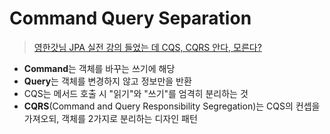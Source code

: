 # Command Query Separation 

> [영한갓님 JPA 실전 강의 들었는 데 CQS, CQRS 안다, 모른다?](https://velog.io/@xpmxf4/%EC%98%81%ED%95%9C%EA%B0%93%EB%8B%98-JPA-%EC%8B%A4%EC%A0%84-%EA%B0%95%EC%9D%98-%EB%93%A4%EC%97%88%EB%8A%94-%EB%8D%B0-CQS-CQRS-%EC%95%88%EB%8B%A4-%EB%AA%A8%EB%A5%B8%EB%8B%A4)
- **Command**는 객체를 바꾸는 쓰기에 해당
- **Query**는 객체를 변경하지 않고 정보만을 반환
- CQS는 메서드 호출 시 "읽기"와 "쓰기"를 엄격히 분리하는 것
- **CQRS**(Command and Query Responsibility Segregation)는 CQS의 컨셉을 가져오되, 객체를 2가지로 분리하는 디자인 패턴

